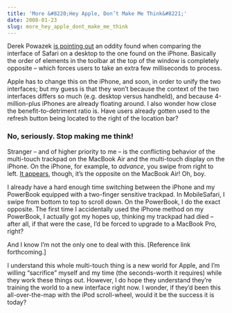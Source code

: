 ```yaml
---
title: 'More &#8220;Hey Apple, Don’t Make Me Think&#8221;'
date: 2008-01-23
slug: more_hey_apple_dont_make_me_think
---
```

<p>Derek Powazek <a href="http://powazek.com/posts/880">is pointing out</a> an oddity found when comparing the interface of Safari on a desktop to the one found on the iPhone. Basically the order of elements in the toolbar at the top of the window is completely opposite &#8211; which forces users to take an extra few milliseconds to process.</p>

<p>Apple has to change this on the iPhone, and soon, in order to unify the two interfaces; but my guess is that they won&#8217;t because the context of the two interfaces differs so much (e.g. desktop versus handheld), and because 4-million-plus iPhones are already floating around. I also wonder how close the benefit-to-detriment ratio is. Have users already gotten used to the refresh button being located to the right of the location bar?</p>

<h3>No, seriously. Stop making me think!</h3>

<p>Stranger &#8211; and of higher priority to me &#8211; is the conflicting behavior of the multi-touch trackpad on the MacBook Air and the multi-touch display on the iPhone. On the iPhone, for example, to <em>advance</em>, you swipe from right to left. <a href="http://movies.apple.com/movies/us/apple/mac/macbookair/2008/apple_macbookair_swipe_20080115_r320-13cie.mov">It appears</a>, though, it&#8217;s the opposite on the MacBook Air! Oh, boy.</p>

<p>I already have a hard enough time switching between the iPhone and my PowerBook equipped with a two-finger sensitive trackpad. In MobileSafari, I swipe from bottom to top to scroll down. On the PowerBook, I do the exact opposite. The first time I accidentally used the iPhone method on my PowerBook, I actually got my hopes up, thinking my trackpad had died &#8211; after all, if that were the case, I&#8217;d be forced to upgrade to a MacBook Pro, right?</p>

<p>And I know I&#8217;m not the only one to deal with this. [Reference link forthcoming.]</p>

<p>I understand this whole multi-touch thing is a new world for Apple, and I&#8217;m willing &#8220;sacrifice&#8221; myself and my time (the seconds-worth it requires) while they work these things out. However, I do hope they understand they&#8217;re training the world to a new interface right now. I wonder, if they&#8217;d been this all-over-the-map with the iPod scroll-wheel, would it be the success it is today?</p>